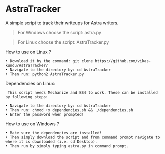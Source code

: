 # AstraTracker
A simple script to track their writeups for Astra writers.

>For Windows choose the script: astra.py  

>For Linux choose the script: AstraTracker.py


How to use on Linux ?

    • Download it by the command: git clone https://github.com/vikas-kundu/AstraTracker/
    • Navigate to the directory by: cd AstraTracker
    • Then run: python2 AstraTracker.py 

Dependencies on Linux:

     This script needs Mechanize and BS4 to work. These can be installed by following steps:
    
    • Navigate to the directory by: cd AstraTracker
    • Then run: chmod +x dependencies.sh && ./dependencies.sh
    • Enter the password when prompted!

How to use on Windows ?

    • Make sure the dependencies are installed!
    • Then simply download the script and from command prompt navigate to where it is downloaded (i.e. cd Desktop).
    • Then run by simply typing astra.py in command prompt.
